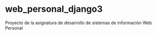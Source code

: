 # web_personal_django3
Proyecto de la asignatura de desarrollo de sistemas de información Web Personal
